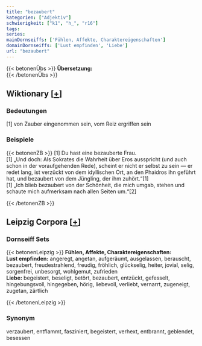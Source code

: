 ```yaml
---
title: "bezaubert"
kategorien: ["Adjektiv"]
schwierigkeit: ["k1", "h_", "r16"]
tags:
series:
mainDornseiffs: ['Fühlen, Affekte, Charaktereigenschaften']
domainDornseiffs: ['Lust empfinden', 'Liebe']
url: "bezaubert"
---
```


{{< betonenÜbs >}}
**Übersetzung:**  
{{< /betonenÜbs >}}

## Wiktionary [[+](https://de.wiktionary.org/wiki/bezaubert)]

### Bedeutungen
[1] von Zauber eingenommen sein, vom Reiz ergriffen sein  

### Beispiele
{{< betonenZB >}}
[1] Du hast eine bezauberte Frau.  
[1] „Und doch: Als Sokrates die Wahrheit über Eros ausspricht (und auch schon in der voraufgehenden Rede), scheint er nicht er selbst zu sein — er redet lang, ist verzückt von dem idyllischen Ort, an den Phaidros ihn geführt hat, und bezaubert von dem Jüngling, der ihm zuhört.“[1]  
[1] „Ich blieb bezaubert von der Schönheit, die mich umgab, stehen und schaute mich aufmerksam nach allen Seiten um.“[2]  

{{< /betonenZB >}}

## Leipzig Corpora [[+](https://corpora.uni-leipzig.de/en/res?word=bezaubert&corpusId=deu_newscrawl-public_2018)]

### Dornseiff Sets
{{< betonenLeipzig >}}
**Fühlen, Affekte, Charaktereigenschaften:**  
**Lust empfinden:** angeregt, angetan, aufgeräumt, ausgelassen, berauscht, bezaubert, freudestrahlend, freudig, fröhlich, glückselig, heiter, jovial, selig, sorgenfrei, unbesorgt, wohlgemut, zufrieden  
**Liebe:** begeistert, beseligt, betört, bezaubert, entzückt, gefesselt, hingebungsvoll, hingegeben, hörig, liebevoll, verliebt, vernarrt, zugeneigt, zugetan, zärtlich  

{{< /betonenLeipzig >}}

### Synonym
verzaubert, entflammt, fasziniert, begeistert, verhext, entbrannt, geblendet, besessen

